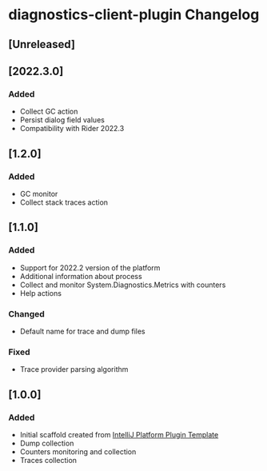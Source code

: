 <!-- Keep a Changelog guide -> https://keepachangelog.com -->

# diagnostics-client-plugin Changelog

## [Unreleased]

## [2022.3.0]
### Added
- Collect GC action
- Persist dialog field values
- Compatibility with Rider 2022.3

## [1.2.0]
### Added
- GC monitor
- Collect stack traces action

## [1.1.0]
### Added
- Support for 2022.2 version of the platform
- Additional information about process
- Collect and monitor System.Diagnostics.Metrics with counters
- Help actions

### Changed
- Default name for trace and dump files

### Fixed
- Trace provider parsing algorithm

## [1.0.0]
### Added
- Initial scaffold created from [IntelliJ Platform Plugin Template](https://github.com/JetBrains/intellij-platform-plugin-template)
- Dump collection
- Counters monitoring and collection
- Traces collection